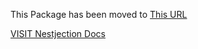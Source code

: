 This Package has been moved to [This URL](https://github.com/haorama/nestjection)

[VISIT Nestjection Docs](https://nestjection.haorama.com)

